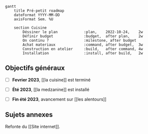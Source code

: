 
```mermaid
gantt
	title Pré-petit roadmap
	dateFormat YYYY-MM-DD
	axisFormat Sem. %U

	section Cuisine
		Déssiner le plan            :plan,    2022-10-24,    2w
		Définir budget              :budget,  after plan,    2w
		On continu ?                :milestone, after budget
		Achat materiaux             :command, after budget,  3w
		Construction en atelier     :build,   after command, 4w
		Installation                :install, after build,   2w

```

## Objectifs généraux

- [ ] **Fevrier 2023**, [[la cuisine]] est terminé
- [ ] **Été 2023**, [[la medzanine]] est installé
- [ ] **Fin été 2023**, avancement sur [[les alentours]]



## Sujets annexes

Refonte du [[Site internet]].